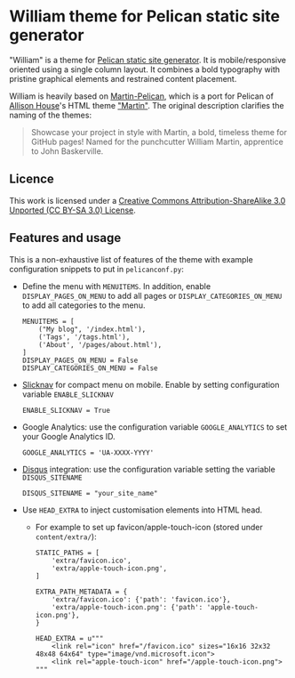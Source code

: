 # William theme for Pelican static site generator


"William" is a theme for [Pelican static site generator](http://getpelican.com/). It is mobile/responsive oriented using a single column layout. It combines a bold typography with pristine graphical elements and restrained content placement. 

William is heavily based on [Martin-Pelican](https://github.com/cpaulik/martin-pelican), which is a port for Pelican of [Allison House](http://allison.house/)'s HTML theme ["Martin"](https://github.com/house/martin). The original description clarifies the naming of the themes:

> Showcase your project in style with Martin, a bold, timeless theme for GitHub pages! Named for the punchcutter William Martin, apprentice to John Baskerville.

## Licence

This work is licensed under a [Creative Commons Attribution-ShareAlike 3.0 Unported (CC BY-SA 3.0) License](http://creativecommons.org/licenses/by-sa/3.0/).


## Features and usage

This is a non-exhaustive list of features of the theme with example configuration snippets to put in `pelicanconf.py`:


- Define the menu with `MENUITEMS`. In addition, enable  `DISPLAY_PAGES_ON_MENU` to add all pages or `DISPLAY_CATEGORIES_ON_MENU` to add all categories to the menu.

    ```
    MENUITEMS = [
        ("My blog", '/index.html'),
        ('Tags', '/tags.html'),
        ('About', '/pages/about.html'),
    ]
    DISPLAY_PAGES_ON_MENU = False
    DISPLAY_CATEGORIES_ON_MENU = False
    ```
    
- [Slicknav](http://slicknav.com/) for compact menu on mobile. Enable by setting configuration variable `ENABLE_SLICKNAV`

    ```
    ENABLE_SLICKNAV = True
    ```

- Google Analytics: use the configuration variable `GOOGLE_ANALYTICS` to set your Google Analytics ID.

    ```
    GOOGLE_ANALYTICS = 'UA-XXXX-YYYY'
    ```

- [Disqus](http://www.disqus.com) integration: use the configuration variable setting the variable `DISQUS_SITENAME`

    ```
    DISQUS_SITENAME = "your_site_name"
    ```

- Use `HEAD_EXTRA` to inject customisation elements into HTML head. 
    - For example to set up favicon/apple-touch-icon (stored under `content/extra/`):
    
        ```
        STATIC_PATHS = [
            'extra/favicon.ico',
            'extra/apple-touch-icon.png',
        ]
        
        EXTRA_PATH_METADATA = {
            'extra/favicon.ico': {'path': 'favicon.ico'},
            'extra/apple-touch-icon.png': {'path': 'apple-touch-icon.png'},
        }
        
        HEAD_EXTRA = u"""
            <link rel="icon" href="/favicon.ico" sizes="16x16 32x32 48x48 64x64" type="image/vnd.microsoft.icon">
            <link rel="apple-touch-icon" href="/apple-touch-icon.png">
        """
        ```
    
